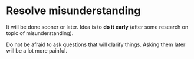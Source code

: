 # Resolve misunderstanding

It will be done sooner or later. Idea is to **do it early** (after some research on topic of misunderstanding).

Do not be afraid to ask questions that will clarify things. Asking them later will be a lot more painful.
